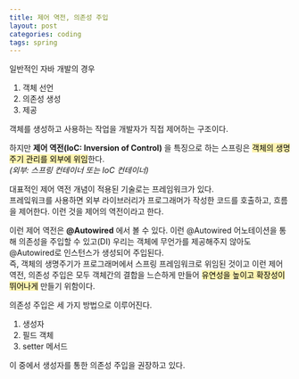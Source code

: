 ```yaml
---
title: 제어 역전, 의존성 주입
layout: post
categories: coding
tags: spring
---
```

일반적인 자바 개발의 경우
1. 객체 선언
2. 의존성 생성
3. 제공    

객체를 생성하고 사용하는 작업을 개발자가 직접 제어하는 구조이다.    

하지만 __제어 역전(IoC: Inversion of Control)__ 을 특징으로 하는 스프링은 <mark style='background-color: #fff5b1'>객체의 생명주기 관리를 외부에 위임</mark>한다.    
_(외부: 스프링 컨테이너 또는 IoC 컨테이너)_    

대표적인 제어 역전 개념이 적용된 기술로는 프레임워크가 있다.    
프레잌워크를 사용하면 외부 라이브러리가 프로그래머가 작성한 코드를 호출하고, 흐름을 제어한다. 이런 것을 제어의 역전이라고 한다.    

이런 제어 역전은 __@Autowired__ 에서 볼 수 있다. 이런 @Autowired 어노테이션을 통해 의존성을 주입할 수 있고(DI) 우리는 객체에 무언가를 제공해주지 않아도 @Autowired로 인스턴스가 생성되어 주입된다.    
즉, 객체의 생명주기가 프로그래머에서 스프링 프레임워크로 위임된 것이고 이런 제어 역전, 의존성 주입은 모두 객체간의 결합을 느슨하게 만들어 <mark style='background-color: #fff5b1'>유연성을 높이고 확장성이 뛰어나게</mark> 만들기 위함이다.    

의존성 주입은 세 가지 방법으로 이루어진다.    
1. 생성자
2. 필드 객체
3. setter 메서드    

이 중에서 생성자를 통한 의존성 주입을 권장하고 있다.